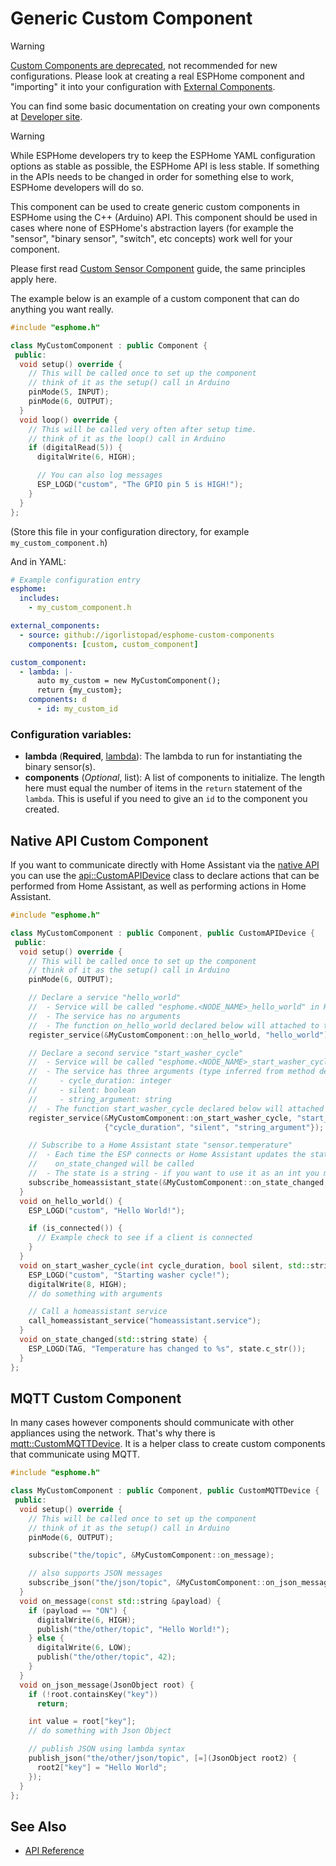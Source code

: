 # Generic Custom Component

> [!WARNING]
> [Custom Components are deprecated][esphome-dev-removal-custom-components], not recommended for new configurations.
> Please look at creating a real ESPHome component and "importing" it into your configuration with
> [External Components][esphome-docs-external-components].
>
> You can find some basic documentation on creating your own components at [Developer site][esphome-dev].

> [!WARNING]
> While ESPHome developers try to keep the ESPHome YAML configuration options as stable as possible,
> the ESPHome API is less stable. If something in the APIs needs to be changed in order for something else to work,
> ESPHome developers will do so.


This component can be used to create generic custom components in ESPHome
using the C++ (Arduino) API. This component should be used in cases where
none of ESPHome's abstraction layers (for example the "sensor", "binary sensor",
"switch", etc concepts) work well for your component.

Please first read [Custom Sensor Component](custom-sensor.md) guide, the same principles apply here.

The example below is an example of a custom component that can do anything you want really.

```cpp
#include "esphome.h"

class MyCustomComponent : public Component {
 public:
  void setup() override {
    // This will be called once to set up the component
    // think of it as the setup() call in Arduino
    pinMode(5, INPUT);
    pinMode(6, OUTPUT);
  }
  void loop() override {
    // This will be called very often after setup time.
    // think of it as the loop() call in Arduino
    if (digitalRead(5)) {
      digitalWrite(6, HIGH);

      // You can also log messages
      ESP_LOGD("custom", "The GPIO pin 5 is HIGH!");
    }
  }
};
```

(Store this file in your configuration directory, for example `my_custom_component.h`)

And in YAML:

```yaml
# Example configuration entry
esphome:
  includes:
    - my_custom_component.h

external_components:
  - source: github://igorlistopad/esphome-custom-components
    components: [custom, custom_component]

custom_component:
  - lambda: |-
      auto my_custom = new MyCustomComponent();
      return {my_custom};
    components: d
      - id: my_custom_id
```


### Configuration variables:

- **lambda** (**Required**, [lambda][esphome-docs-lambda]): The lambda to run for instantiating the binary sensor(s).
- **components** (*Optional*, list): A list of components to initialize.
  The length here must equal the number of items in the `return` statement of the `lambda`.
  This is useful if you need to give an `id` to the component you created.

## Native API Custom Component

If you want to communicate directly with Home Assistant via the [native API][esphome-docs-api]
you can use the [api::CustomAPIDevice][esphome-api-class-custom-api-device] class to declare actions
that can be performed from Home Assistant, as well as performing actions in Home Assistant.

```cpp
#include "esphome.h"

class MyCustomComponent : public Component, public CustomAPIDevice {
 public:
  void setup() override {
    // This will be called once to set up the component
    // think of it as the setup() call in Arduino
    pinMode(6, OUTPUT);

    // Declare a service "hello_world"
    //  - Service will be called "esphome.<NODE_NAME>_hello_world" in Home Assistant.
    //  - The service has no arguments
    //  - The function on_hello_world declared below will attached to the service.
    register_service(&MyCustomComponent::on_hello_world, "hello_world");

    // Declare a second service "start_washer_cycle"
    //  - Service will be called "esphome.<NODE_NAME>_start_washer_cycle" in Home Assistant.
    //  - The service has three arguments (type inferred from method definition):
    //     - cycle_duration: integer
    //     - silent: boolean
    //     - string_argument: string
    //  - The function start_washer_cycle declared below will attached to the service.
    register_service(&MyCustomComponent::on_start_washer_cycle, "start_washer_cycle",
                     {"cycle_duration", "silent", "string_argument"});

    // Subscribe to a Home Assistant state "sensor.temperature"
    //  - Each time the ESP connects or Home Assistant updates the state, the function
    //    on_state_changed will be called
    //  - The state is a string - if you want to use it as an int you must parse it manually
    subscribe_homeassistant_state(&MyCustomComponent::on_state_changed, "sensor.temperature");
  }
  void on_hello_world() {
    ESP_LOGD("custom", "Hello World!");

    if (is_connected()) {
      // Example check to see if a client is connected
    }
  }
  void on_start_washer_cycle(int cycle_duration, bool silent, std::string string_argument) {
    ESP_LOGD("custom", "Starting washer cycle!");
    digitalWrite(8, HIGH);
    // do something with arguments

    // Call a homeassistant service
    call_homeassistant_service("homeassistant.service");
  }
  void on_state_changed(std::string state) {
    ESP_LOGD(TAG, "Temperature has changed to %s", state.c_str());
  }
};
```

## MQTT Custom Component

In many cases however components should communicate with other appliances using the network.
That's why there is [mqtt::CustomMQTTDevice][esphome-api-class-custom-mqtt-device].
It is a helper class to create custom components that communicate using MQTT.

```cpp
#include "esphome.h"

class MyCustomComponent : public Component, public CustomMQTTDevice {
 public:
  void setup() override {
    // This will be called once to set up the component
    // think of it as the setup() call in Arduino
    pinMode(6, OUTPUT);

    subscribe("the/topic", &MyCustomComponent::on_message);

    // also supports JSON messages
    subscribe_json("the/json/topic", &MyCustomComponent::on_json_message);
  }
  void on_message(const std::string &payload) {
    if (payload == "ON") {
      digitalWrite(6, HIGH);
      publish("the/other/topic", "Hello World!");
    } else {
      digitalWrite(6, LOW);
      publish("the/other/topic", 42);
    }
  }
  void on_json_message(JsonObject root) {
    if (!root.containsKey("key"))
      return;

    int value = root["key"];
    // do something with Json Object

    // publish JSON using lambda syntax
    publish_json("the/other/json/topic", [=](JsonObject root2) {
      root2["key"] = "Hello World";
    });
  }
};
```

## See Also

- [API Reference][esphome-api-component]

[esphome-docs-api]: https://esphome.io/components/api/
[esphome-docs-lambda]: https://esphome.io/automations/templates/#config-lambda
[esphome-docs-external-components]: https://esphome.io/components/external_components/
[esphome-api-component]: https://api-docs.esphome.io/component_8h
[esphome-api-class-custom-api-device]: https://api-docs.esphome.io/classesphome_1_1api_1_1_custom_a_p_i_device
[esphome-api-class-custom-mqtt-device]: https://api-docs.esphome.io/classesphome_1_1mqtt_1_1_custom_m_q_t_t_device
[esphome-dev]: https://developers.esphome.io
[esphome-dev-removal-custom-components]: https://developers.esphome.io/blog/2025/02/19/about-the-removal-of-support-for-custom-components/
